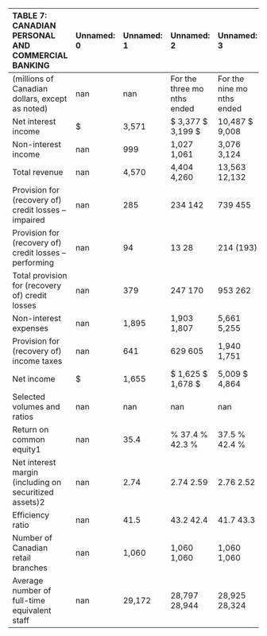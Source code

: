| TABLE 7: CANADIAN PERSONAL AND COMMERCIAL BANKING      | Unnamed: 0   | Unnamed: 1   | Unnamed: 2                  | Unnamed: 3                 |
|:-------------------------------------------------------|:-------------|:-------------|:----------------------------|:---------------------------|
| (millions of Canadian dollars, except as noted)        | nan          | nan          | For the three mo nths ended | For the nine mo nths ended |
| Net interest income                                    | $            | 3,571        | $ 3,377  $ 3,199  $         | 10,487  $ 9,008            |
| Non-interest income                                    | nan          | 999          | 1,027 1,061                 | 3,076 3,124                |
| Total revenue                                          | nan          | 4,570        | 4,404 4,260                 | 13,563 12,132              |
| Provision for (recovery of) credit losses – impaired   | nan          | 285          | 234 142                     | 739 455                    |
| Provision for (recovery of) credit losses – performing | nan          | 94           | 13 28                       | 214 (193)                  |
| Total provision for (recovery of) credit losses        | nan          | 379          | 247 170                     | 953 262                    |
| Non-interest expenses                                  | nan          | 1,895        | 1,903 1,807                 | 5,661 5,255                |
| Provision for (recovery of) income taxes               | nan          | 641          | 629 605                     | 1,940 1,751                |
| Net income                                             | $            | 1,655        | $ 1,625  $ 1,678  $         | 5,009  $ 4,864             |
| Selected volumes and ratios                            | nan          | nan          | nan                         | nan                        |
| Return on common equity1                               | nan          | 35.4         | % 37.4 % 42.3 %             | 37.5 % 42.4 %              |
| Net interest margin (including on securitized assets)2 | nan          | 2.74         | 2.74 2.59                   | 2.76 2.52                  |
| Efficiency ratio                                       | nan          | 41.5         | 43.2 42.4                   | 41.7 43.3                  |
| Number of Canadian retail branches                     | nan          | 1,060        | 1,060 1,060                 | 1,060 1,060                |
| Average number of full-time equivalent staff           | nan          | 29,172       | 28,797 28,944               | 28,925 28,324              |
